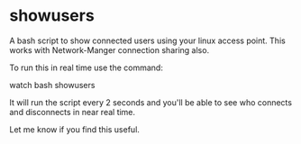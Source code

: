 # showusers
A bash script to show connected users using your linux access point. 
This works with Network-Manger connection sharing also. 

To run this in real time use the command: 

watch bash showusers

It will run the script every 2 seconds and you'll be able to see who connects and disconnects in near real time. 

Let me know if you find this useful. 
